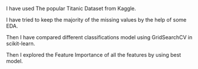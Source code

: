 I have used The popular Titanic Dataset from Kaggle.

I have tried to keep the majority of the missing values by the help of some EDA.

Then I have compared different classifications model using GridSearchCV in scikit-learn.

Then I explored the Feature Importance of all the features by using best model. 

